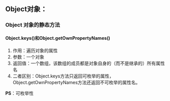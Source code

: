 ## Object对象：

### Object 对象的静态方法
#### Object.keys()和Object.getOwnPropertyNames()
1. 作用：遍历对象的属性
2. 参数：一个对象
3. 返回值：一个数组，该数组的成员都是对象自身的（而不是继承的）所有属性名
4. 二者区别：Object.keys方法只返回可枚举的属性，Object.getOwnPropertyNames方法还返回不可枚举的属性名。

**PS**：可枚举性
